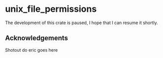 # unix\_file\_permissions

The development of this crate is paused, I hope that I can resume it shortly.

## Acknowledgements
Shotout do eric goes here

